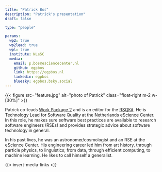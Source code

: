 ```yaml
---
title: "Patrick Bos"
description: "Patrick's presentation"
draft: false

type: "people"

params:
  wp2: true
  wp2lead: true
  wpl: true
  institute: NLeSC
  media: 
    email: p.bos@esciencecenter.nl
    github: egpbos
    link: https://egpbos.nl
    linkedin: egpbos
    bluesky: egpbos.bsky.social
---
```


{{< figure src="feature.jpg" alt="photo of Patrick" class="float-right m-2 w-[30%]" >}}

Patrick co-leads [Work Package 2](/workpackages/02_best_practices) and is an editor for the [RSQKit](https://everse.software/RSQKit).
He is Technology Lead for Software Quality at the Netherlands eScience Center.
In this role, he makes sure software best practices are available to research software engineers (RSEs) and provides strategic advice about software technology in general.

In his past lives, he was an astronomer/cosmologist and an RSE at the eScience Center.
His engineering career led him from art history, through particle physics, to linguistics; from data, through efficient computing, to machine learning.
He likes to call himself a generalist.

{{< insert-media-links >}}
